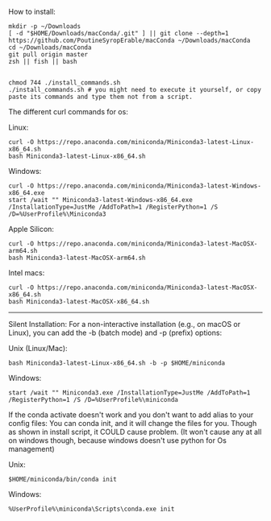 How to install:

```
mkdir -p ~/Downloads
[ -d "$HOME/Downloads/macConda/.git" ] || git clone --depth=1 https://github.com/PoutineSyropErable/macConda ~/Downloads/macConda
cd ~/Downloads/macConda
git pull origin master
zsh || fish || bash


chmod 744 ./install_commands.sh
./install_commands.sh # you might need to execute it yourself, or copy paste its commands and type them not from a script.

```

The different curl commands for os:

Linux:

```
curl -O https://repo.anaconda.com/miniconda/Miniconda3-latest-Linux-x86_64.sh
bash Miniconda3-latest-Linux-x86_64.sh
```

Windows:

```
curl -O https://repo.anaconda.com/miniconda/Miniconda3-latest-Windows-x86_64.exe
start /wait "" Miniconda3-latest-Windows-x86_64.exe /InstallationType=JustMe /AddToPath=1 /RegisterPython=1 /S /D=%UserProfile%\Miniconda3
```

Apple Silicon:

```
curl -O https://repo.anaconda.com/miniconda/Miniconda3-latest-MacOSX-arm64.sh
bash Miniconda3-latest-MacOSX-arm64.sh
```

Intel macs:

```
curl -O https://repo.anaconda.com/miniconda/Miniconda3-latest-MacOSX-x86_64.sh
bash Miniconda3-latest-MacOSX-x86_64.sh
```

---

Silent Installation: For a non-interactive installation (e.g., on macOS or Linux), you can add the -b (batch mode) and -p (prefix) options:

Unix (Linux/Mac):

```
bash Miniconda3-latest-Linux-x86_64.sh -b -p $HOME/miniconda
```

Windows:

```
start /wait "" Miniconda3.exe /InstallationType=JustMe /AddToPath=1 /RegisterPython=1 /S /D=%UserProfile%\miniconda
```

If the conda activate doesn't work and you don't want to add alias to your config files:
You can conda init, and it will change the files for you. Though as shown in install script, it COULD cause problem.
(It won't cause any at all on windows though, because windows doesn't use python for Os management)

Unix:

```
$HOME/miniconda/bin/conda init
```

Windows:

```
%UserProfile%\miniconda\Scripts\conda.exe init
```
